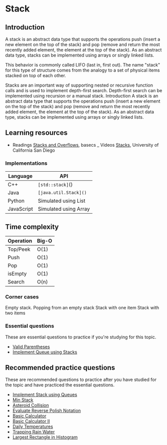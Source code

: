 # Stack 

## Introduction
A stack is an abstract data type that supports the operations push (insert a new element on the top of the stack) and pop (remove and return the most recently added element, the element at the top of the stack). As an abstract data type, stacks can be implemented using arrays or singly linked lists.

This behavior is commonly called LIFO (last in, first out). The name "stack" for this type of structure comes from the analogy to a set of physical items stacked on top of each other.

Stacks are an important way of supporting nested or recursive function calls and is used to implement depth-first search. Depth-first search can be implemented using recursion or a manual stack.
Introduction
A stack is an abstract data type that supports the operations push (insert a new element on the top of the stack) and pop (remove and return the most recently added element, the element at the top of the stack). As an abstract data type, stacks can be implemented using arrays or singly linked lists.

## Learning resources
- Readings
[Stacks and Overflows](), basecs
_ Videos
[Stacks](), University of California San Diego
### Implementations
|Language|	API|
|--------|-----------|
| C++	 | ```[std::stack]```()|
|Java	 |     ```[java.util.Stack]()```|
|Python	 |Simulated using List|
|JavaScript	| Simulated using Array|

## Time complexity
|Operation |	Big-O|
|----------|---------|
| Top/Peek	| O(1)   |
|Push	    |O(1)    |
|Pop        |	O(1) |
|isEmpty	|O(1)    |
|Search	    |O(n)    |

### Corner cases
Empty stack. Popping from an empty stack
Stack with one item
Stack with two items
### Essential questions
These are essential questions to practice if you're studying for this topic.

- [Valid Parentheses]()
- [Implement Queue using Stacks]()

## Recommended practice questions
These are recommended questions to practice after you have studied for the topic and have practiced the essential questions.

- [Implement Stack using Queues]()
- [Min Stack]()
- [Asteroid Collision]()
- [Evaluate Reverse Polish Notation]()
- [Basic Calculator]()
- [Basic Calculator II]()
- [Daily Temperatures]()
- [Trapping Rain Water]()
- [Largest Rectangle in Histogram]()